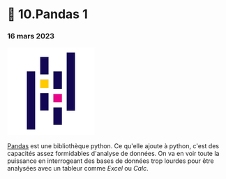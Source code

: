 # 🐼 10.Pandas 1

### 16 mars 2023

![](../.gitbook/assets/pandaslogo2020.png)

[Pandas](https://pandas.pydata.org/pandas-docs/stable/index.html) est une bibliothèque python. Ce qu'elle ajoute à python, c'est des capacités assez formidables d'analyse de données. On va en voir toute la puissance en interrogeant des bases de données trop lourdes pour être analysées avec un tableur comme _Excel_ ou _Calc_.
